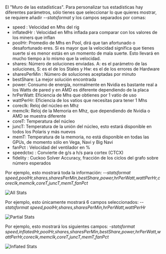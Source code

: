El "Muro de las estadísticas". Para personalizar tus estadísticas hay diferentes parámetros, sólo tienes que seleccionar lo que quieres mostrar, se requiere añadir _--statsformat_ y los campos separados por comas:

* speed : Velocidad en Mhs del rig
* inflatedHr : Velocidad en Mhs inflada para comparar con los valores de los miners que inflan
* poolHr: Promedio de Mhs en Pool, dirá que tan afortunado o desafortunado eres. Si es mayor que la velocidad significa que tienes suerte si es menor estás en un momento de mala suerte. Esto llevará en mucho tiempo a lo mismo que la velocidad.
* shares: Número de soluciones enviadas. A: es el parámetro de las soluciones, S: es el de los Stales y Hw: es el de los errores de Hardware
* sharesPerMin : Número de soluciones aceptadas por minuto
* bestShare: La mejor solución encontrada
* power: Consumo de energía, normalmente en Nvidia es bastante real a los Watts de pared y en AMD es diferente dependiendo de la placa
* hrPerWatt: Eficiencia de Mhs que obtienes por 1 vatio de uso
* wattPerHr: Eficiencia de los vatios que necesitas para tener 1 Mhs
* coreclk: Reloj del núcleo en Mhz 
* memclk: Reloj de la Memoria en Mhz, que dependiendo de Nvidia o AMD se muestra diferente
* coreT: Temperatura del núcleo
* juncT: Temperatura de la unión del núcleo, esto estará disponible en todos los Polaris y más nuevos
* memT: Temperatura de la memoria, no está disponible en todas las GPUs, de momento sólo en Vega, Navi y Big Navi
* fanPct : Velocidad del ventilador en %
* speedctxc : Convierte de g/s a h/s para cortex (CTCX)
* fidelity : Cuckoo Solver Accuracy, fracción de los ciclos del grafo sobre número esperados

Por ejemplo, esto mostrará toda la información:
_--statsformat speed,poolHr,shares,sharesPerMin,bestShare,power,hrPerWatt,wattPerHr,coreclk,memclk,coreT,juncT,memT,fanPct_

![All Stats](https://i.ibb.co/g3q5R0X/allstats.jpg)


Por ejemplo, esto únicamente mostrará 6 campos seleccionados:
_--statsformat speed,poolHr,shares,sharesPerMin,hrPerWatt,wattPerHr_

![Partial Stats](https://i.ibb.co/zH5bjGB/parcialstats.jpg)

Por ejemplo, esto mostrará los siguientes campos:
_-statsformat speed,inflatedHr,poolHr,shares,sharesPerMin,bestShare,power,hrPerWatt,wattPerHr,coreclk,memclk,coreT,juncT,memT,fanPct_

![Inflated Stats](https://i.ibb.co/6tmKgVH/inflated.jpg)